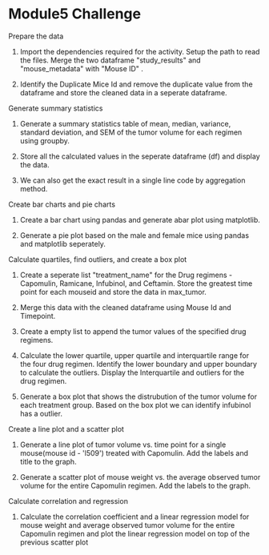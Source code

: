 # Module5 Challenge

Prepare the data

1.  Import the dependencies required for the activity. Setup the path to read the files. Merge the two dataframe "study_results" and "mouse_metadata" with  "Mouse   ID" .

2.   Identify the Duplicate Mice Id  and remove the duplicate value from the dataframe and store the cleaned data in a seperate dataframe.

Generate summary statistics

1. Generate a summary statistics table of mean, median, variance, standard deviation, and SEM of the tumor volume for each regimen using groupby.

2.  Store all the calculated values in the seperate dataframe (df) and display the data.

3. We can also get the exact result in a single line code by aggregation method.

Create bar charts and pie charts  

1. Create a bar chart using pandas and generate abar plot using matplotlib.

2. Generate a pie plot based on the male and female mice using pandas and matplotlib seperately.

Calculate quartiles, find outliers, and create a box plot

1. Create a seperate list "treatment_name" for the Drug regimens - Capomulin, Ramicane, Infubinol, and Ceftamin.  Store the greatest time point for each mouseid and store the data in  max_tumor.

2. Merge this data with the cleaned dataframe  using Mouse Id and Timepoint. 

3. Create a empty list to append the tumor values of the specified drug regimens. 

4. Calculate the lower quartile, upper quartile and interquartile range for the four drug regimen. Identify the lower boundary and upper boundary to calculate the outliers. Display the Interquartile and outliers for the drug regimen.

5.  Generate a box plot that shows the distrubution of the tumor volume for each treatment group. Based on the box plot we can identify infubinol has a outlier.

Create a line plot and a scatter plot

1.  Generate a line plot of tumor volume vs. time point for a single mouse(mouse id - 'l509') treated with Capomulin. Add the labels and title to the graph.

2. Generate a scatter plot of mouse weight vs. the average observed tumor volume for the entire Capomulin regimen. Add the labels to the graph.

Calculate correlation and regression

1. Calculate the correlation coefficient and a linear regression model for mouse weight and average observed tumor volume for the entire Capomulin regimen and plot the linear regression model on top of the previous scatter plot

